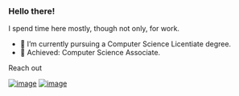 ### Hello there!  

I spend time here mostly, though not only, for work.

- 🌱 I’m currently pursuing a Computer Science Licentiate degree.
- 💫 Achieved: Computer Science Associate.

Reach out

[![image](https://img.shields.io/badge/LinkedIn-0077B5?style=for-the-badge&logo=linkedin&logoColor=white)](https://www.linkedin.com/in/lautaro-lombardi/)
[![image](https://img.shields.io/badge/Gmail-D14836?style=for-the-badge&logo=gmail&logoColor=white)](mailto:lautarolombardi19@gmail.com)
